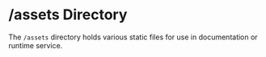 # /assets Directory

The `/assets` directory holds various static files for use in documentation or runtime service.
